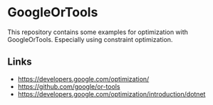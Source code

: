 # GoogleOrTools
This repository contains some examples for optimization with GoogleOrTools.
Especially using constraint optimization. 

## Links
- https://developers.google.com/optimization/
- https://github.com/google/or-tools
- https://developers.google.com/optimization/introduction/dotnet
